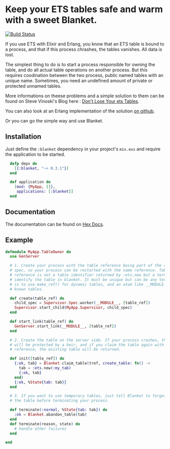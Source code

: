 # Keep your ETS tables safe and warm with a sweet Blanket.

[![Build Status](https://travis-ci.org/niahoo/blanket.svg?branch=master)](https://travis-ci.org/niahoo/blanket)

If you use ETS with Elixir and Erlang, you know that an ETS table is bound to a process, and that if this process chrashes, the tables vanishes. All data is lost.

The simplest thing to do is to start a process responsible for owning the table, and do all actual table operations on another process. But this requires coodination between the two process, public named tables with an unique name. Sometimes, you need an undefined amount of private or protected unnamed tables.

More informations on theese problems and a simple solution to them can be found on Steve Vinoski's Blog here : [Don't Lose Your ets Tables](http://steve.vinoski.net/blog/2011/03/23/dont-lose-your-ets-tables/).

You can also look at an Erlang implementation of the solution [on github](https://github.com/DeadZen/etsgive).

Or you can go the simple way and use Blanket.

## Installation

Just define	the `:blanket` dependency in your project's `mix.exs` and require the application to be started.

```elixir
  defp deps do
    [{:blanket, "~> 0.3.1"}]
  end

  def application do
    [mod: {MyApp, []},
     applications: [:blanket]]
  end
```

## Documentation

The documentation can be found on [Hex Docs](https://hexdocs.pm/blanket/Blanket.html).

## Example

```elixir
defmodule MyApp.TableOwner do
  use GenServer

  # 1. Create your process with the table reference being part of the child
  # spec, so your process can be restarted with the same reference. Table
  # reference is not a table identifier returned by :ets.new but a term to
  # identify the table in blanket. It must be unique but can be any term. Best
  # is to use make_ref() for dynamic tables, and an atom like __MODULE__ for
  # known tables.

  def create(table_ref) do
    child_spec = Supervisor.Spec.worker(__MODULE__, [table_ref])
    Supervisor.start_child(MyApp.Supervisor, child_spec)
  end

  def start_link(table_ref) do
    GenServer.start_link(__MODULE__, [table_ref])
  end

  # 2. Create the table on the server side. If your process crashes, the table
  # will be protected by a heir, and if you claim the table again with the same
  # reference, the existing table will be returned.

  def init([table_ref]) do
    {:ok, tab} = Blanket.claim_table(tref, create_table: fn() ->
      tab = :ets.new(:my_tab)
      {:ok, tab}
    end)
    {:ok, %State{tab: tab}}
  end

  # 3. If you want to use temporary tables, just tell Blanket to forget about
  # the table before terminating your process.

  def terminate(:normal, %State{tab: tab}) do
    :ok = Blanket.abandon_table(tab)
  end
  def terminate(reason, state) do
    # handle other failures
  end

end

```